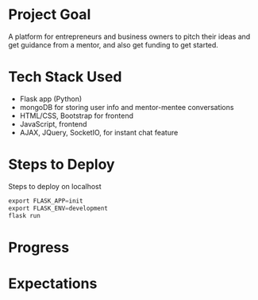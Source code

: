 # Project Goal
A platform for entrepreneurs and business owners to pitch their ideas and get guidance from a mentor, and also get funding to get started.

# Tech Stack Used
- Flask app (Python)
- mongoDB for storing user info and mentor-mentee conversations
- HTML/CSS, Bootstrap for frontend
- JavaScript, frontend
- AJAX, JQuery, SocketIO, for instant chat feature


# Steps to Deploy
Steps to deploy on localhost
```python
export FLASK_APP=init
export FLASK_ENV=development
flask run
```

# Progress


# Expectations
